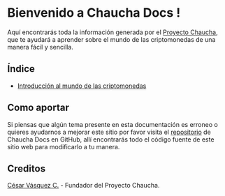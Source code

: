 # Bienvenido a Chaucha Docs !

Aquí encontrarás toda la información generada por el [Proyecto Chaucha](http://www.chaucha.cl/), que te ayudará a aprender sobre el mundo de las criptomonedas de una manera fácil y sencilla.

## Índice

* [Introducción al mundo de las criptomonedas](/intro)

## Como aportar

Si piensas que algún tema presente en esta documentación es erroneo o quieres ayudarnos a mejorar este sitio por favor visita el [repositorio](https://github.com/proyecto-chaucha/docs) de Chaucha Docs en GitHub, allí encontrarás todo el código fuente de este sitio web para modificarlo a tu manera.

## Creditos

[César Vásquez C.](https://www.youtube.com/watch?v=8yMMHDRBXqQ) - Fundador del Proyecto Chaucha.